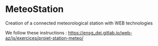 # MeteoStation
Creation of a connected meteorological station with WEB technologies

We follow these instructions : https://ensg_dei.gitlab.io/web-az/js/exercices/projet-station-meteo/
